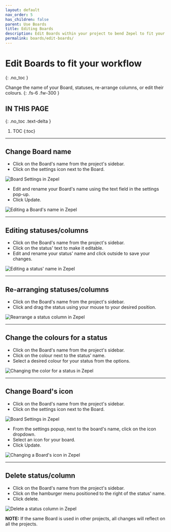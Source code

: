 ```yaml
---
layout: default
nav_order: 5
has_children: false
parent: Use Boards
title: Editing Boards
description: Edit Boards within your project to bend Zepel to fit your workflow.
permalink: boards/edit-boards/
---
```

# Edit Boards to fit your workflow
{: .no_toc }

Change the name of your Board, statuses, re-arrange columns, or edit their colours.
{: .fs-6 .fw-300 }

## IN THIS PAGE
{: .no_toc .text-delta }

1. TOC
{:toc}

---
## Change Board name
- Click on the Board's name from the project's sidebar.
- Click on the settings icon next to the Board.

![Board Settings in Zepel](/guide/assets/uploads/zepel-boards-settings.png "Click on Settings icon")

- Edit and rename your Board's name using the text field in the settings pop-up.
- Click Update.

![Editing a Board's name in Zepel](/guide/assets/uploads/zepel-boards-name-edit.png "Edit Board Name")

---

## Editing statuses/columns
- Click on the Board's name from the project's sidebar.
- Click on the status' text to make it editable.
- Edit and rename your status' name and click outside to save your changes.

![Editing a status' name in Zepel](/guide/assets/uploads/zepel-boards-status-edit.gif "Edit Status Name")

---

## Re-arranging statuses/columns
- Click on the Board's name from the project's sidebar.
- Click and drag the status using your mouse to your desired position.

![Rearrange a status column in Zepel](/guide/assets/uploads/zepel-boards-status-rearrange.gif "Rearrange Status Column")

---

## Change the colours for a status
- Click on the Board's name from the project's sidebar.
- Click on the colour next to the status' name.
- Select a desired colour for your status from the options.

![Changing the color for a status in Zepel](/guide/assets/uploads/zepel-boards-status-color.gif "Change Status Color")

---

## Change Board's icon
- Click on the Board's name from the project's sidebar.
- Click on the settings icon next to the Board.

![Board Settings in Zepel](/guide/assets/uploads/zepel-boards-settings.png "Click on Settings icon")

- From the settings popup, next to the board's name, click on the icon dropdown.
- Select an icon for your board.
- Click Update.

![Changing a Board's icon in Zepel](/guide/assets/uploads/zepel-boards-icon-change.png "Click on the Board's icon")

---

## Delete status/column
- Click on the Board's name from the project's sidebar.
- Click on the hamburger menu positioned to the right of the status' name.
- Click delete.

![Delete a status column in Zepel](/guide/assets/uploads/zepel-boards-delete-column.png "Click on the status's hamburger menu")

__NOTE:__ If the same Board is used in other projects, all changes will reflect on all the projects.

